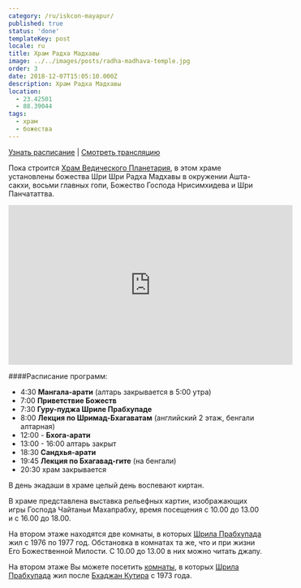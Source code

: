 ```yaml
---
category: /ru/iskcon-mayapur/
published: true
status: 'done'
templateKey: post
locale: ru
title: Храм Радха Мадхавы
image: ../../images/posts/radha-madhava-temple.jpg
order: 3
date: 2018-12-07T15:05:10.000Z
description: Храм Радха Мадхавы
location:
  - 23.42501
  - 88.39044
tags:
  - храм
  - божества
---
```

[Узнать расписание](#расписание-программ) | [Смотреть трансляцию](/ru/stream)

Пока строится [Храм Ведического Планетария](/ru/tovp), в этом храме установлены божества Шри Шри Радха Мадхавы в окружении Ашта-сакхи, восьми главных гопи, Божество Господа Нрисимхидева и Шри Панчататтва.

<iframe width="560" height="315" src="https://www.youtube.com/embed/rtstv_zGBBw?start=58" frameborder="0" allow="accelerometer; autoplay; encrypted-media; gyroscope; picture-in-picture" allowfullscreen></iframe>

####Расписание программ:
  - 4:30 **Мангала-арати** (алтарь закрывается в 5:00 утра)
  - 7:00 **Приветствие Божеств**
  - 7:30 **Гуру-пуджа Шриле Прабхупаде**
  - 8:00 **Лекция по Шримад-Бхагаватам** (английский 2 этаж, бенгали алтарная)
  - 12:00 - **Бхога-арати**
  - 13:00 - 16:00 алтарь закрыт
  - 18:30 **Сандхья-арати**
  - 19:45 **Лекция по Бхагавад-гите** (на бенгали)
  - 20:30 храм закрывается

В день экадаши в храме целый день воспевают киртан.

В храме представлена выставка рельефных картин, изображающих игры Господа Чайтаньи Махапрабху, время посещения с 10.00 до 13.00 и с 16.00 до 18.00.


На втором этаже находятся две комнаты, в которых [Шрила Прабхупада](/ru/srila-prabhupada) жил с 1976 по 1977 год. Обстановка в комнатах та же, что и при жизни Его Божественной Милости. С 10.00 до 13.00 в них можно читать джапу.

На втором этаже Вы можете посетить [комнаты](/ru/prabhupada-room), в которых [Шрила Прабхупада](/en/srila-prabhupada) жил после [Бхаджан Кутира](/ru/bhajan-kutir) с 1973 года.

<tbd locale="ru" url="https://docs.google.com/document/d/1bh_tIFq_fIeTXLYyYaB9DbfMjO96WRfPReNGDaxuBi0/edit#heading=h.9t65zsun0neu" />
